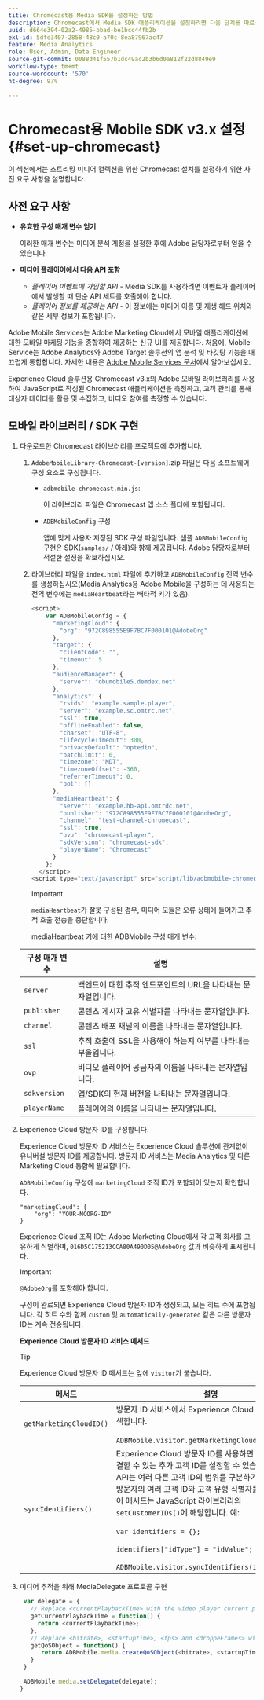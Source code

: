 ```yaml
---
title: Chromecast용 Media SDK를 설정하는 방법
description: Chromecast에서 Media SDK 애플리케이션을 설정하려면 다음 단계를 따르십시오.
uuid: d664e394-02a2-4985-bbad-be1bcc44fb2b
exl-id: 5dfe3407-2858-48c0-a70c-8ea87967ac47
feature: Media Analytics
role: User, Admin, Data Engineer
source-git-commit: 0088d41f557b1dc49ac2b3b6d0a812f22d8849e9
workflow-type: tm+mt
source-wordcount: '570'
ht-degree: 97%

---
```


# Chromecast용 Mobile SDK v3.x 설정 {#set-up-chromecast}

이 섹션에서는 스트리밍 미디어 컬렉션을 위한 Chromecast 설치를 설정하기 위한 사전 요구 사항을 설명합니다.

## 사전 요구 사항

* **유효한 구성 매개 변수 얻기**

  이러한 매개 변수는 미디어 분석 계정을 설정한 후에 Adobe 담당자로부터 얻을 수 있습니다.
* **미디어 플레이어에서 다음 API 포함**

   * *플레이어 이벤트에 가입할 API* - Media SDK를 사용하려면 이벤트가 플레이어에서 발생할 때 단순 API 세트를 호출해야 합니다.
   * *플레이어 정보를 제공하는 API* - 이 정보에는 미디어 이름 및 재생 헤드 위치와 같은 세부 정보가 포함됩니다.

Adobe Mobile Services는 Adobe Marketing Cloud에서 모바일 애플리케이션에 대한 모바일 마케팅 기능을 종합하여 제공하는 신규 UI를 제공합니다. 처음에, Mobile Service는 Adobe Analytics와 Adobe Target 솔루션의 앱 분석 및 타깃팅 기능을 매끄럽게 통합합니다. 자세한 내용은 [Adobe Mobile Services 문서](https://experienceleague.adobe.com/docs/mobile-services/using/home.html?lang=ko)에서 알아보십시오.

Experience Cloud 솔루션용 Chromecast v3.x의 Adobe 모바일 라이브러리를 사용하여 JavaScript로 작성된 Chromecast 애플리케이션을 측정하고, 고객 관리를 통해 대상자 데이터를 활용 및 수집하고, 비디오 참여를 측정할 수 있습니다.

## 모바일 라이브러리 / SDK 구현

1. 다운로드한 Chromecast 라이브러리를 프로젝트에 추가합니다.

   1. `AdobeMobileLibrary-Chromecast-[version]`.zip 파일은 다음 소프트웨어 구성 요소로 구성됩니다.

      * `adbmobile-chromecast.min.js`:

        이 라이브러리 파일은 Chromecast 앱 소스 폴더에 포함됩니다.

      * `ADBMobileConfig` 구성

        앱에 맞게 사용자 지정된 SDK 구성 파일입니다. 샘플 `ADBMobileConfig` 구현은 SDK(`samples/` / 아래)와 함께 제공됩니다. Adobe 담당자로부터 적절한 설정을 확보하십시오.

   1. 라이브러리 파일을 `index.html` 파일에 추가하고 `ADBMobileConfig` 전역 변수를 생성하십시오(Media Analytics용 Adobe Mobile을 구성하는 데 사용되는 전역 변수에는 `mediaHeartbeat`라는 배타적 키가 있음).

      ```js
      <script>
          var ADBMobileConfig = {
            "marketingCloud": {
              "org": "972C898555E9F7BC7F000101@AdobeOrg"
            },
            "target": {
              "clientCode": "",
              "timeout": 5
            },
            "audienceManager": {
              "server": "obumobile5.demdex.net"
            },
            "analytics": {
              "rsids": "example.sample.player",
              "server": "example.sc.omtrc.net",
              "ssl": true,
              "offlineEnabled": false,
              "charset": "UTF-8",
              "lifecycleTimeout": 300,
              "privacyDefault": "optedin",
              "batchLimit": 0,
              "timezone": "MDT",
              "timezoneOffset": -360,
              "referrerTimeout": 0,
              "poi": []
            },
            "mediaHeartbeat": {
              "server": "example.hb-api.omtrdc.net",
              "publisher": "972C898555E9F7BC7F000101@AdobeOrg",
              "channel": "test-channel-chromecast",
              "ssl": true,
              "ovp": "chromecast-player",
              "sdkVersion": "chromecast-sdk",
              "playerName": "Chromecast"
            }
          };
        </script>
      <script type="text/javascript" src="script/lib/adbmobile-chromecast.min.js"></script>
      ```

      >[!IMPORTANT]
      >
      >`mediaHeartbeat`가 잘못 구성된 경우, 미디어 모듈은 오류 상태에 들어가고 추적 호출 전송을 중단합니다.

      mediaHeartbeat 키에 대한 ADBMobile 구성 매개 변수:

   | 구성 매개 변수 | 설명     |
   | --- | --- |
   | `server` | 백엔드에 대한 추적 엔드포인트의 URL을 나타내는 문자열입니다. |
   | `publisher` | 콘텐츠 게시자 고유 식별자를 나타내는 문자열입니다. |
   | `channel` | 콘텐츠 배포 채널의 이름을 나타내는 문자열입니다. |
   | `ssl` | 추적 호출에 SSL을 사용해야 하는지 여부를 나타내는 부울입니다. |
   | `ovp` | 비디오 플레이어 공급자의 이름을 나타내는 문자열입니다. |
   | `sdkversion` | 앱/SDK의 현재 버전을 나타내는 문자열입니다. |
   | `playerName` | 플레이어의 이름을 나타내는 문자열입니다. |


1. Experience Cloud 방문자 ID를 구성합니다.

   Experience Cloud 방문자 ID 서비스는 Experience Cloud 솔루션에 관계없이 유니버설 방문자 ID를 제공합니다. 방문자 ID 서비스는 Media Analytics 및 다른 Marketing Cloud 통합에 필요합니다.

   `ADBMobileConfig` 구성에 `marketingCloud` 조직 ID가 포함되어 있는지 확인합니다.

   ```
   "marketingCloud": {
       "org": "YOUR-MCORG-ID"
   }
   ```

   Experience Cloud 조직 ID는 Adobe Marketing Cloud에서 각 고객 회사를 고유하게 식별하며, `016D5C175213CCA80A490D05@AdobeOrg` 값과 비슷하게 표시됩니다.

   >[!IMPORTANT]
   >
   >`@AdobeOrg`를 포함해야 합니다.

   구성이 완료되면 Experience Cloud 방문자 ID가 생성되고, 모든 히트 수에 포함됩니다. 각 히트 수와 함께 `custom` 및 `automatically-generated` 같은 다른 방문자 ID는 계속 전송됩니다.

   **Experience Cloud 방문자 ID 서비스 메서드**

   >[!TIP]
   >
   >Experience Cloud 방문자 ID 메서드는 앞에 `visitor`가 붙습니다.

   | 메서드 | 설명 |
   | --- | --- |
   | `getMarketingCloudID()` | 방문자 ID 서비스에서 Experience Cloud 방문자 ID를 검색합니다.  <br/><br/>`ADBMobile.visitor.getMarketingCloudID();` |
   | `syncIdentifiers()` | Experience Cloud 방문자 ID를 사용하면 각 방문자와 연결할 수 있는 추가 고객 ID를 설정할 수 있습니다. 방문자 API는 여러 다른 고객 ID의 범위를 구분하기 위해 동일한 방문자의 여러 고객 ID와 고객 유형 식별자를 허용합니다. 이 메서드는 JavaScript 라이브러리의 `setCustomerIDs()`에 해당합니다.  예: <br/><br/>`var identifiers = {};` <br/><br/>`identifiers["idType"] = "idValue";` <br/><br/>`ADBMobile.visitor.syncIdentifiers(identifiers);` |

1. 미디어 추적을 위해 MediaDelegate 프로토콜 구현

   ```js
    var delegate = {
      // Replace <currentPlaybackTime> with the video player current playback time
      getCurrentPlaybackTime = function() {
        return <currentPlaybackTime>;
      },
      // Replace <bitrate>, <startuptime>, <fps> and <droppeFrames> with the current playback QoS values.
      getQoSObject = function() {
         return ADBMobile.media.createQoSObject(<bitrate>, <startupTime>, <fps>, <droppedFrames>);
      }
    }
   
    ADBMobile.media.setDelegate(delegate);
   }
   ```

<!--   **Postbacks -** For more information about configuring postbacks, see [Configure Postbacks.](https://experienceleague.adobe.com/docs/mobile-services/using/manage-app-settings-ug/configuring-app/signals.html?lang=ko) -->
